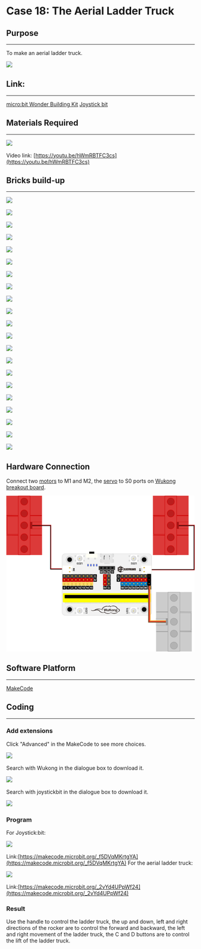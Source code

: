 # Case 18: The Aerial Ladder Truck 

## Purpose
---
To make an aerial ladder truck.
 
![](./images/case-18-01.png)

## Link: 
---
[micro:bit Wonder Building Kit](https://shop.elecfreaks.com/products/elecfreaks-micro-bit-32-in-1-wonder-building-kit-without-micro-bit-board?_pos=5&_sid=2094afd2f&_ss=r)
[Joystick bit](https://shop.elecfreaks.com/products/elecfreaks-micro-bit-joystick-bit-v2-kit?_pos=2&_sid=ace7fad9a&_ss=r)

## Materials Required
---
![](./images/case-18-02.png)

Video link:
[https://youtu.be/hWmRBTFC3cs](https://youtu.be/hWmRBTFC3cs)

## Bricks build-up
---


![](./images/step-case-18-01.png)

![](./images/step-case-18-02.png)

![](./images/step-case-18-03.png)

![](./images/step-case-18-04.png)

![](./images/step-case-18-05.png)

![](./images/step-case-18-06.png)

![](./images/step-case-18-07.png)

![](./images/step-case-18-08.png)

![](./images/step-case-18-09.png)

![](./images/step-case-18-10.png)

![](./images/step-case-18-11.png)

![](./images/step-case-18-12.png)

![](./images/step-case-18-13.png)

![](./images/step-case-18-14.png)

![](./images/step-case-18-15.png)

![](./images/step-case-18-16.png)

![](./images/step-case-18-17.png)

![](./images/step-case-18-18.png)

![](./images/step-case-18-19.png)

![](./images/step-case-18-20.png)

![](./images/step-case-18-21.png)

## Hardware Connection

Connect two [motors](https://www.elecfreaks.com/geekservo-motor-2kg-compatible-with-lego.html) to M1 and M2, the [servo](https://www.elecfreaks.com/geekservo-2kg-360-degrees-compatible-with-lego.html) to S0 ports on [Wukong breakout board](https://www.elecfreaks.com/wukong-board-with-lego-holder-for-micro-bit.html). 

![](./images/Wonder-Building-Kit-case-18-06.png)


## Software Platform
---
[MakeCode](https://makecode.microbit.org/)

## Coding
---
### Add extensions
Click "Advanced" in the MakeCode to see more choices.
 
![](./images/case-01-03.png)

Search with Wukong in the dialogue box to download it. 

![](./images/case-01-04.png)

Search with joystickbit in the dialogue box to download it.

![](./images/case-08-04.png)



### Program
For Joystick:bit:  

![](./images/case-18-05.png)

Link:[https://makecode.microbit.org/_f5DVqMKrtgYA](https://makecode.microbit.org/_f5DVqMKrtgYA)
For the aerial ladder truck: 

![](./images/case-18-06.png)

Link:[https://makecode.microbit.org/_2vYd4UPpWf24](https://makecode.microbit.org/_2vYd4UPpWf24)

### Result

Use the handle to control the ladder truck, the up and down, left and right directions of the rocker are to control the forward and backward, the left and right movement of the ladder truck, the C and D buttons are to control the lift of the ladder truck. 
